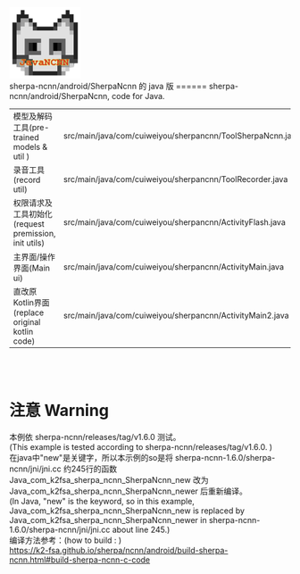 <br/>
<img src="app/src/main/res/mipmap-xxhdpi/ncnn.png" width="128"/>
<br/>
sherpa-ncnn/android/SherpaNcnn 的 java 版
======
sherpa-ncnn/android/SherpaNcnn, code for Java. <br/>
<table>
    <tr>
        <td>模型及解码工具(pre-trained models & util )</td>
        <td>src/main/java/com/cuiweiyou/sherpancnn/ToolSherpaNcnn.java</td> </tr>
    <tr>
        <td>录音工具(record util)</td>
        <td>src/main/java/com/cuiweiyou/sherpancnn/ToolRecorder.java</td>
    </tr>
    <tr>
        <td>权限请求及工具初始化(request premission, init utils)</td>
        <td>src/main/java/com/cuiweiyou/sherpancnn/ActivityFlash.java</td>
    </tr>
    <tr>
        <td>主界面/操作界面(Main ui)</td>
        <td>src/main/java/com/cuiweiyou/sherpancnn/ActivityMain.java</td>
    </tr>
    <tr>
        <td>直改原Kotlin界面(replace original kotlin code)</td>
        <td>src/main/java/com/cuiweiyou/sherpancnn/ActivityMain2.java</td>
    </tr>
</table>
<br/>　　
<br/>

注意 Warning
======
本例依 sherpa-ncnn/releases/tag/v1.6.0 测试。<br/>
(This example is tested according to sherpa-ncnn/releases/tag/v1.6.0. ) <br/>
在java中"new"是关键字，所以本示例的so是将 sherpa-ncnn-1.6.0/sherpa-ncnn/jni/jni.cc 约245行的函数 Java_com_k2fsa_sherpa_ncnn_SherpaNcnn_new 改为Java_com_k2fsa_sherpa_ncnn_SherpaNcnn_newer 后重新编译。<br/>
(In Java, "new" is the keyword, so in this example, Java_com_k2fsa_sherpa_ncnn_SherpaNcnn_new is replaced by Java_com_k2fsa_sherpa_ncnn_SherpaNcnn_newer in sherpa-ncnn-1.6.0/sherpa-ncnn/jni/jni.cc  about line 245.)<br/>
编译方法参考：(how to build : )<br/>
https://k2-fsa.github.io/sherpa/ncnn/android/build-sherpa-ncnn.html#build-sherpa-ncnn-c-code<br/>
